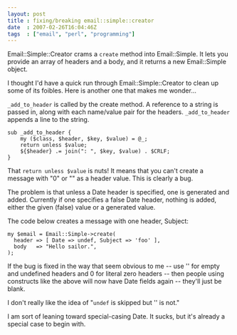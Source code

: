 ```yaml
---
layout: post
title : fixing/breaking email::simple::creator
date  : 2007-02-26T16:04:46Z
tags  : ["email", "perl", "programming"]
---
```

Email::Simple::Creator crams a `create` method into Email::Simple.  It lets you
provide an array of headers and a body, and it returns a new Email::Simple
object.

I thought I'd have a quick run through Email::Simple::Creator to clean up some
of its foibles.  Here is another one that makes me wonder...

`_add_to_header` is called by the create method.  A reference to a string is
passed in, along with each name/value pair for the headers.  `_add_to_header`
appends a line to the string.

    sub _add_to_header {
        my ($class, $header, $key, $value) = @_;
        return unless $value;
        ${$header} .= join(": ", $key, $value) . $CRLF;
    }

That `return unless $value` is nuts!  It means that you can't create a message
with "0" or "" as a header value.  This is clearly a bug.

The problem is that unless a Date header is specified, one is generated and
added.  Currently if one specifies a false Date header, nothing is added,
either the given (false) value or a generated value.

The code below creates a message with one header, Subject:

    my $email = Email::Simple->create(
      header => [ Date => undef, Subject => 'foo' ],
      body   => "Hello sailor.",
    );

If the bug is fixed in the way that seem obvious to me -- use '' for empty and
undefined headers and 0 for literal zero headers -- then people using
constructs like the above will now have Date fields again -- they'll just be
blank.

I don't really like the idea of "`undef` is skipped but '' is not."

I am sort of leaning toward special-casing Date.  It sucks, but it's already a
special case to begin with.

